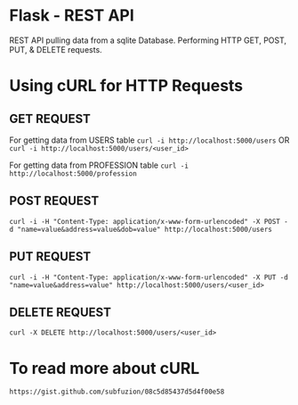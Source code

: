# Flask - REST API 

REST API pulling data from a sqlite Database. Performing HTTP GET, POST, PUT, & DELETE requests.


# Using cURL for HTTP Requests

## GET REQUEST
For getting data from USERS table
`curl -i http://localhost:5000/users`
OR
`curl -i http://localhost:5000/users/<user_id>`

For getting data from PROFESSION table
`curl -i http://localhost:5000/profession`

## POST REQUEST
`curl -i -H "Content-Type: application/x-www-form-urlencoded" -X POST -d "name=value&address=value&dob=value" http://localhost:5000/users`

## PUT REQUEST
`curl -i -H "Content-Type: application/x-www-form-urlencoded" -X PUT -d "name=value&address=value" http://localhost:5000/users/<user_id>`

## DELETE REQUEST
`curl -X DELETE http://localhost:5000/users/<user_id>`


# To read more about cURL
`https://gist.github.com/subfuzion/08c5d85437d5d4f00e58`